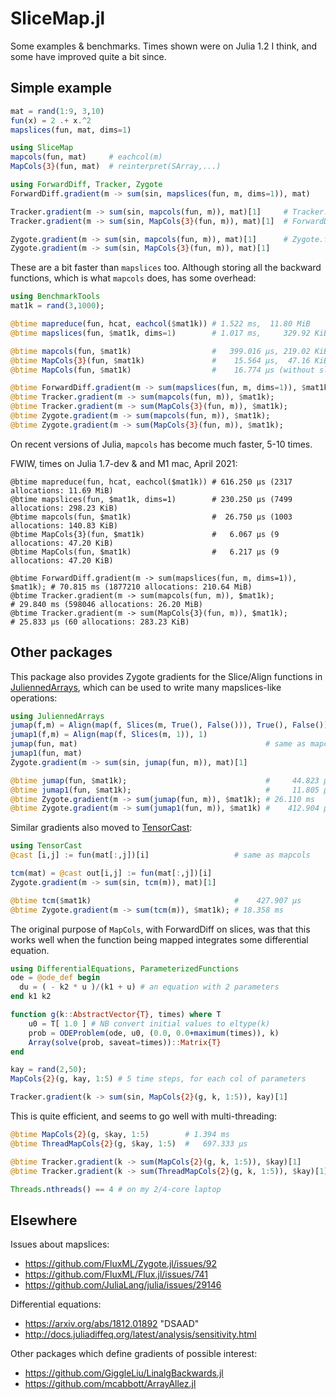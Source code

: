 # SliceMap.jl

Some examples & benchmarks. Times shown were on Julia 1.2 I think, 
and some have improved quite a bit since. 

## Simple example

```julia
mat = rand(1:9, 3,10)
fun(x) = 2 .+ x.^2
mapslices(fun, mat, dims=1)

using SliceMap
mapcols(fun, mat)     # eachcol(m)
MapCols{3}(fun, mat)  # reinterpret(SArray,...)

using ForwardDiff, Tracker, Zygote
ForwardDiff.gradient(m -> sum(sin, mapslices(fun, m, dims=1)), mat)

Tracker.gradient(m -> sum(sin, mapcols(fun, m)), mat)[1]     # Tracker.forward per slice
Tracker.gradient(m -> sum(sin, MapCols{3}(fun, m)), mat)[1]  # ForwardDiff on slices

Zygote.gradient(m -> sum(sin, mapcols(fun, m)), mat)[1]      # Zygote.forward per slice
Zygote.gradient(m -> sum(sin, MapCols{3}(fun, m)), mat)[1]
```

These are a bit faster than `mapslices` too. Although storing all the backward functions, 
which is what `mapcols` does, has some overhead:

```julia
using BenchmarkTools
mat1k = rand(3,1000);

@btime mapreduce(fun, hcat, eachcol($mat1k)) # 1.522 ms,  11.80 MiB
@btime mapslices(fun, $mat1k, dims=1)        # 1.017 ms,     329.92 KiB

@btime mapcols(fun, $mat1k)                  #   399.016 μs, 219.02 KiB
@btime MapCols{3}(fun, $mat1k)               #    15.564 μs,  47.16 KiB
@btime MapCols(fun, $mat1k)                  #    16.774 μs (without slice size)

@btime ForwardDiff.gradient(m -> sum(mapslices(fun, m, dims=1)), $mat1k); # 329.305 ms
@btime Tracker.gradient(m -> sum(mapcols(fun, m)), $mat1k);               #  70.203 ms
@btime Tracker.gradient(m -> sum(MapCols{3}(fun, m)), $mat1k);            #      51.129 μs, 282.92 KiB
@btime Zygote.gradient(m -> sum(mapcols(fun, m)), $mat1k);                #  20.454 ms,   3.52 MiB
@btime Zygote.gradient(m -> sum(MapCols{3}(fun, m)), $mat1k);             #      28.229 μs, 164.63 KiB
```

On recent versions of Julia, `mapcols` has become much faster, 5-10 times. 

FWIW, times on Julia 1.7-dev & and M1 mac, April 2021:

```
@btime mapreduce(fun, hcat, eachcol($mat1k)) # 616.250 μs (2317 allocations: 11.69 MiB)
@btime mapslices(fun, $mat1k, dims=1)        # 230.250 μs (7499 allocations: 298.23 KiB)
@btime mapcols(fun, $mat1k)                  #  26.750 μs (1003 allocations: 140.83 KiB)
@btime MapCols{3}(fun, $mat1k)               #   6.067 μs (9 allocations: 47.20 KiB)
@btime MapCols(fun, $mat1k)                  #   6.217 μs (9 allocations: 47.20 KiB)

@btime ForwardDiff.gradient(m -> sum(mapslices(fun, m, dims=1)), $mat1k); # 70.815 ms (1877210 allocations: 210.64 MiB)
@btime Tracker.gradient(m -> sum(mapcols(fun, m)), $mat1k);               # 29.840 ms (598046 allocations: 26.20 MiB)
@btime Tracker.gradient(m -> sum(MapCols{3}(fun, m)), $mat1k);            # 25.833 μs (60 allocations: 283.23 KiB)
```

## Other packages

This package also provides Zygote gradients for the Slice/Align functions in 
[JuliennedArrays](https://github.com/bramtayl/JuliennedArrays.jl),
which can be used to write many mapslices-like operations:

```julia
using JuliennedArrays
jumap(f,m) = Align(map(f, Slices(m, True(), False())), True(), False())
jumap1(f,m) = Align(map(f, Slices(m, 1)), 1)
jumap(fun, mat)                                          # same as mapcols
jumap1(fun, mat)
Zygote.gradient(m -> sum(sin, jumap(fun, m)), mat)[1]

@btime jumap(fun, $mat1k);                               #     44.823 μs
@btime jumap1(fun, $mat1k);                              #     11.805 μs, really?
@btime Zygote.gradient(m -> sum(jumap(fun, m)), $mat1k); # 26.110 ms
@btime Zygote.gradient(m -> sum(jumap1(fun, m)), $mat1k) #    412.904 μs, really?
```

Similar gradients also moved to [TensorCast](https://github.com/mcabbott/TensorCast.jl):

```julia
using TensorCast
@cast [i,j] := fun(mat[:,j])[i]                   # same as mapcols

tcm(mat) = @cast out[i,j] := fun(mat[:,j])[i]
Zygote.gradient(m -> sum(sin, tcm(m)), mat)[1]

@btime tcm($mat1k)                                #    427.907 μs
@btime Zygote.gradient(m -> sum(tcm(m)), $mat1k); # 18.358 ms
```

The original purpose of `MapCols`, with ForwardDiff on slices, was that this works well when
the function being mapped integrates some differential equation. 

```julia
using DifferentialEquations, ParameterizedFunctions
ode = @ode_def begin
  du = ( - k2 * u )/(k1 + u) # an equation with 2 parameters
end k1 k2

function g(k::AbstractVector{T}, times) where T
    u0 = T[ 1.0 ] # NB convert initial values to eltype(k)
    prob = ODEProblem(ode, u0, (0.0, 0.0+maximum(times)), k)
    Array(solve(prob, saveat=times))::Matrix{T}
end

kay = rand(2,50);
MapCols{2}(g, kay, 1:5) # 5 time steps, for each col of parameters

Tracker.gradient(k -> sum(sin, MapCols{2}(g, k, 1:5)), kay)[1]
```

This is quite efficient, and seems to go well with multi-threading:

```julia
@btime MapCols{2}(g, $kay, 1:5)        # 1.394 ms
@btime ThreadMapCols{2}(g, $kay, 1:5)  #   697.333 μs

@btime Tracker.gradient(k -> sum(MapCols{2}(g, k, 1:5)), $kay)[1]       # 2.561 ms
@btime Tracker.gradient(k -> sum(ThreadMapCols{2}(g, k, 1:5)), $kay)[1] # 1.344 ms

Threads.nthreads() == 4 # on my 2/4-core laptop
```

## Elsewhere

Issues about mapslices:
* https://github.com/FluxML/Zygote.jl/issues/92
* https://github.com/FluxML/Flux.jl/issues/741
* https://github.com/JuliaLang/julia/issues/29146

Differential equations:
* https://arxiv.org/abs/1812.01892 "DSAAD"
* http://docs.juliadiffeq.org/latest/analysis/sensitivity.html

Other packages which define gradients of possible interest:
* https://github.com/GiggleLiu/LinalgBackwards.jl
* https://github.com/mcabbott/ArrayAllez.jl

